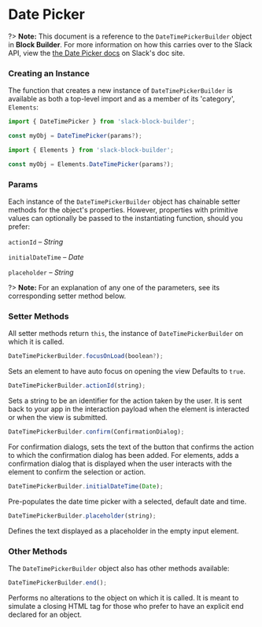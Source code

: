 # Date Picker

?> **Note:** This document is a reference to the `DateTimePickerBuilder` object in **Block Builder**. For more information on how this carries over to the Slack API, view the [the Date Picker docs](https:&#x2F;&#x2F;api.slack.com&#x2F;reference&#x2F;block-kit&#x2F;block-elements#datetimepicker) on Slack's doc site.

### Creating an Instance 

The function that creates a new instance of `DateTimePickerBuilder` is available as both a top-level import and as a member of its 'category', `Elements`:

```javascript
import { DateTimePicker } from 'slack-block-builder';

const myObj = DateTimePicker(params?);

```

```javascript
import { Elements } from 'slack-block-builder';

const myObj = Elements.DateTimePicker(params?);
```

### Params

Each instance of the `DateTimePickerBuilder` object has chainable setter methods for the object's properties. However, properties with primitive values can optionally be passed to the instantiating function, should you prefer:

`actionId` – *String*

`initialDateTime` – *Date*

`placeholder` – *String*


?> **Note:** For an explanation of any one of the parameters, see its corresponding setter method below.

### Setter Methods

All setter methods return `this`, the instance of `DateTimePickerBuilder` on which it is called.

```javascript
DateTimePickerBuilder.focusOnLoad(boolean?);
```

Sets an element to have auto focus on opening the view Defaults to `true`.
```javascript
DateTimePickerBuilder.actionId(string);
```

Sets a string to be an identifier for the action taken by the user. It is sent back to your app in the interaction payload when the element is interacted or when the view is submitted. 
```javascript
DateTimePickerBuilder.confirm(ConfirmationDialog);
```

For confirmation dialogs, sets the text of the button that confirms the action to which the confirmation dialog has been added. For elements, adds a confirmation dialog that is displayed when the user interacts with the element to confirm the selection or action. 
```javascript
DateTimePickerBuilder.initialDateTime(Date);
```

Pre-populates the date time picker with a selected, default date and time. 
```javascript
DateTimePickerBuilder.placeholder(string);
```

Defines the text displayed as a placeholder in the empty input element. 

### Other Methods

The `DateTimePickerBuilder` object also has other methods available:

```javascript
DateTimePickerBuilder.end();
```

Performs no alterations to the object on which it is called. It is meant to simulate a closing HTML tag for those who prefer to have an explicit end declared for an object. 

